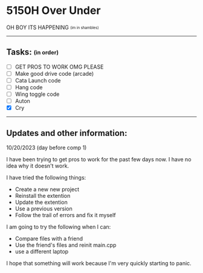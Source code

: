 # 5150H Over Under

OH BOY ITS HAPPENING <sub><sup>(im in shambles)</sup></sub>

---

## Tasks: <sub><sup>(in order)</sup></sub>

- [ ] GET PROS TO WORK OMG PLEASE
- [ ] Make good drive code (arcade)
- [ ] Cata Launch code
- [ ] Hang code
- [ ] Wing toggle code
- [ ] Auton
- [x] Cry

---

## Updates and other information:

10/20/2023 (day before comp 1)

I have been trying to get pros to work for the past few days now. I have no idea why it doesn't work. 

I have tried the following things:

- Create a new new project
- Reinstall the extention
- Update the extention
- Use a previous version
- Follow the trail of errors and fix it myself

I am going to try the following when I can:

- Compare files with a friend
- Use the friend's files and reinit main.cpp
- use a different laptop

I hope that something will work because I'm very quickly starting to panic.